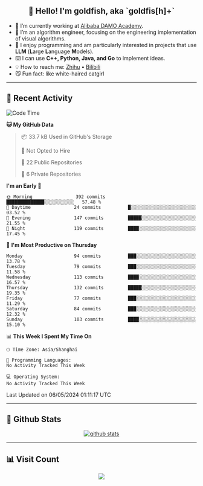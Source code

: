 
<h2 align="center">👋 Hello! I'm goldfish, aka `goldfis[h]+`</h2>

- 📍 I’m currently working at [Alibaba DAMO Academy](https://damo.alibaba.com/).  
- 🌱 I’m an algorithm engineer, focusing on the engineering implementation of visual algorithms.  
- 💬 I enjoy programming and am particularly interested in projects that use **LLM** (**L**arge **L**anguage **M**odels).   
- ⌨️ I can use **C++, Python, Java, and Go** to implement ideas.  
- 💡 How to reach me: [Zhihu](https://www.zhihu.com/people/goldfishh) • [Bilibili](https://space.bilibili.com/11349246)  
- 😼 Fun fact: like white-haired catgirl  

-------

## 🔧 Recent Activity

<!--START_SECTION:waka-->
![Code Time](http://img.shields.io/badge/Code%20Time-85%20hrs%2024%20mins-blue)

**🐱 My GitHub Data** 

> 📦 33.7 kB Used in GitHub's Storage 
 > 
> 🚫 Not Opted to Hire
 > 
> 📜 22 Public Repositories 
 > 
> 🔑 6 Private Repositories 
 > 
**I'm an Early 🐤** 

```text
🌞 Morning                392 commits         ██████████████░░░░░░░░░░░   57.48 % 
🌆 Daytime                24 commits          █░░░░░░░░░░░░░░░░░░░░░░░░   03.52 % 
🌃 Evening                147 commits         █████░░░░░░░░░░░░░░░░░░░░   21.55 % 
🌙 Night                  119 commits         ████░░░░░░░░░░░░░░░░░░░░░   17.45 % 
```
📅 **I'm Most Productive on Thursday** 

```text
Monday                   94 commits          ███░░░░░░░░░░░░░░░░░░░░░░   13.78 % 
Tuesday                  79 commits          ███░░░░░░░░░░░░░░░░░░░░░░   11.58 % 
Wednesday                113 commits         ████░░░░░░░░░░░░░░░░░░░░░   16.57 % 
Thursday                 132 commits         █████░░░░░░░░░░░░░░░░░░░░   19.35 % 
Friday                   77 commits          ███░░░░░░░░░░░░░░░░░░░░░░   11.29 % 
Saturday                 84 commits          ███░░░░░░░░░░░░░░░░░░░░░░   12.32 % 
Sunday                   103 commits         ████░░░░░░░░░░░░░░░░░░░░░   15.10 % 
```


📊 **This Week I Spent My Time On** 

```text
🕑︎ Time Zone: Asia/Shanghai

💬 Programming Languages: 
No Activity Tracked This Week

💻 Operating System: 
No Activity Tracked This Week
```


 Last Updated on 06/05/2024 01:11:17 UTC
<!--END_SECTION:waka-->

-------

## 📆 Github Stats

<p align="center">
    <a href="https://github.com/anuraghazra/github-readme-stats">
      <img src="https://github-readme-stats.vercel.app/api?username=goldfishh&show_icons=true&theme=dracula" alt="github stats" />
    </a>
</p>

-------

## 📊 Visit Count

<p align="center">
  <a href="https://count.getloli.com/"><img src="https://count.getloli.com/get/@:goldfishh?theme=rule34"></a>
</p>
